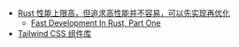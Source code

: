 - [Rust 性能上限高，但追求高性能并不容易，可以先实现再优化](https://twitter.com/mingchang137/status/1768282072521793916)
	- [Fast Development In Rust, Part One](https://blog.sdf.com/p/fast-development-in-rust-part-one)
- [Tailwind CSS 组件库](https://www.hyperui.dev/)